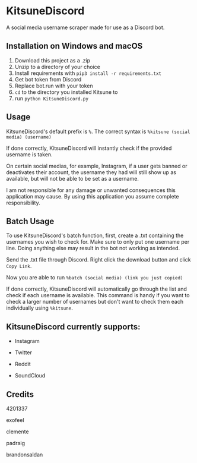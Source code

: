 # KitsuneDiscord

A social media username scraper made for use as a Discord bot.

**Installation on Windows and macOS**
--------------

1. Download this project as a .zip
2. Unzip to a directory of your choice
3. Install requirements with `pip3 install -r requirements.txt`
4. Get bot token from Discord
5. Replace bot.run with your token
6. `cd` to the directory you installed Kitsune to
7. run `python KitsuneDiscord.py`

**Usage**
--------------

KitsuneDiscord's default prefix is `%`. The correct syntax is `%kitsune (social media) (username)`

If done correctly, KitsuneDiscord will instantly check if the provided username is taken.

On certain social medias, for example, Instagram, if a user gets banned or deactivates their account, the username they had will still show up as available, but will not be able to be set as a username.

I am not responsible for any damage or unwanted consequences this application may cause. By using this application you assume complete responsibility.

**Batch Usage**
--------------

To use KitsuneDiscord's batch function, first, create a .txt containing the usernames you wish to check for. Make sure to only put one username per line. Doing anything else may result in the bot not working as intended.

Send the .txt file through Discord. Right click the download button and click `Copy Link`.

Now you are able to run `%batch (social media) (link you just copied)`

If done correctly, KitsuneDiscord will automatically go through the list and check if each username is available. This command is handy if you want to check a larger number of usernames but don't want to check them each individually using `%kitsune`.

**KitsuneDiscord currently supports:**
--------------

- Instagram

- Twitter

- Reddit

- SoundCloud

**Credits**
--------------

4201337

exofeel

clemente

padraig

brandonsaldan
